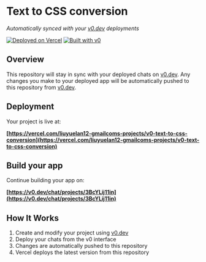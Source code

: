 # Text to CSS conversion

*Automatically synced with your [v0.dev](https://v0.dev) deployments*

[![Deployed on Vercel](https://img.shields.io/badge/Deployed%20on-Vercel-black?style=for-the-badge&logo=vercel)](https://vercel.com/liuyuelan12-gmailcoms-projects/v0-text-to-css-conversion)
[![Built with v0](https://img.shields.io/badge/Built%20with-v0.dev-black?style=for-the-badge)](https://v0.dev/chat/projects/3BcYLij11in)

## Overview

This repository will stay in sync with your deployed chats on [v0.dev](https://v0.dev).
Any changes you make to your deployed app will be automatically pushed to this repository from [v0.dev](https://v0.dev).

## Deployment

Your project is live at:

**[https://vercel.com/liuyuelan12-gmailcoms-projects/v0-text-to-css-conversion](https://vercel.com/liuyuelan12-gmailcoms-projects/v0-text-to-css-conversion)**

## Build your app

Continue building your app on:

**[https://v0.dev/chat/projects/3BcYLij11in](https://v0.dev/chat/projects/3BcYLij11in)**

## How It Works

1. Create and modify your project using [v0.dev](https://v0.dev)
2. Deploy your chats from the v0 interface
3. Changes are automatically pushed to this repository
4. Vercel deploys the latest version from this repository